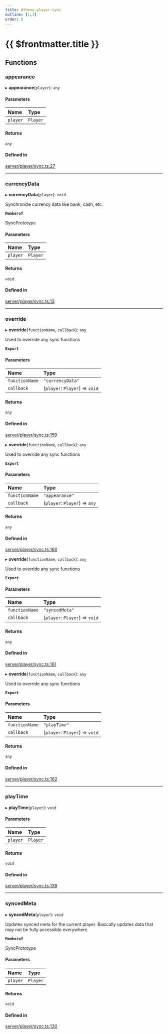 ```yaml
---
title: Athena.player.sync
outline: [1,3]
order: 0
---
```


# {{ $frontmatter.title }}


## Functions

### appearance

▸ **appearance**(`player`): `any`

#### Parameters

| Name | Type |
| :------ | :------ |
| `player` | `Player` |

#### Returns

`any`

#### Defined in

[server/player/sync.ts:27](https://github.com/Stuyk/altv-athena/blob/2ba937d/src/core/server/player/sync.ts#L27)

___

### currencyData

▸ **currencyData**(`player`): `void`

Synchronize currency data like bank, cash, etc.

**`Memberof`**

SyncPrototype

#### Parameters

| Name | Type |
| :------ | :------ |
| `player` | `Player` |

#### Returns

`void`

#### Defined in

[server/player/sync.ts:13](https://github.com/Stuyk/altv-athena/blob/2ba937d/src/core/server/player/sync.ts#L13)

___

### override

▸ **override**(`functionName`, `callback`): `any`

Used to override any sync functions

**`Export`**

#### Parameters

| Name | Type |
| :------ | :------ |
| `functionName` | ``"currencyData"`` |
| `callback` | (`player`: `Player`) => `void` |

#### Returns

`any`

#### Defined in

[server/player/sync.ts:159](https://github.com/Stuyk/altv-athena/blob/2ba937d/src/core/server/player/sync.ts#L159)

▸ **override**(`functionName`, `callback`): `any`

Used to override any sync functions

**`Export`**

#### Parameters

| Name | Type |
| :------ | :------ |
| `functionName` | ``"appearance"`` |
| `callback` | (`player`: `Player`) => `any` |

#### Returns

`any`

#### Defined in

[server/player/sync.ts:160](https://github.com/Stuyk/altv-athena/blob/2ba937d/src/core/server/player/sync.ts#L160)

▸ **override**(`functionName`, `callback`): `any`

Used to override any sync functions

**`Export`**

#### Parameters

| Name | Type |
| :------ | :------ |
| `functionName` | ``"syncedMeta"`` |
| `callback` | (`player`: `Player`) => `void` |

#### Returns

`any`

#### Defined in

[server/player/sync.ts:161](https://github.com/Stuyk/altv-athena/blob/2ba937d/src/core/server/player/sync.ts#L161)

▸ **override**(`functionName`, `callback`): `any`

Used to override any sync functions

**`Export`**

#### Parameters

| Name | Type |
| :------ | :------ |
| `functionName` | ``"playTime"`` |
| `callback` | (`player`: `Player`) => `void` |

#### Returns

`any`

#### Defined in

[server/player/sync.ts:162](https://github.com/Stuyk/altv-athena/blob/2ba937d/src/core/server/player/sync.ts#L162)

___

### playTime

▸ **playTime**(`player`): `void`

#### Parameters

| Name | Type |
| :------ | :------ |
| `player` | `Player` |

#### Returns

`void`

#### Defined in

[server/player/sync.ts:139](https://github.com/Stuyk/altv-athena/blob/2ba937d/src/core/server/player/sync.ts#L139)

___

### syncedMeta

▸ **syncedMeta**(`player`): `void`

Updates synced meta for the current player.
Basically updates data that may not be fully accessible everywhere.

**`Memberof`**

SyncPrototype

#### Parameters

| Name | Type |
| :------ | :------ |
| `player` | `Player` |

#### Returns

`void`

#### Defined in

[server/player/sync.ts:130](https://github.com/Stuyk/altv-athena/blob/2ba937d/src/core/server/player/sync.ts#L130)
